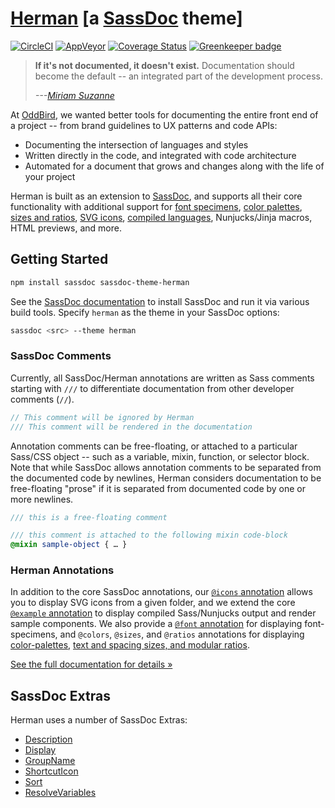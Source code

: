# [Herman][herman] [a [SassDoc][sassdoc] theme]

[![CircleCI](https://circleci.com/gh/oddbird/sassdoc-theme-herman/tree/master.svg?style=svg)](https://circleci.com/gh/oddbird/sassdoc-theme-herman/tree/master)
[![AppVeyor](https://ci.appveyor.com/api/projects/status/w02fa9k998fywntl/branch/master?svg=true)](https://ci.appveyor.com/project/jgerigmeyer/sassdoc-theme-herman)
[![Coverage Status](https://coveralls.io/repos/github/oddbird/sassdoc-theme-herman/badge.svg?branch=master)](https://coveralls.io/github/oddbird/sassdoc-theme-herman?branch=master)
[![Greenkeeper badge](https://badges.greenkeeper.io/oddbird/sassdoc-theme-herman.svg)](https://greenkeeper.io/)

> **If it's not documented, it doesn't exist.**
> Documentation should become the default --
> an integrated part of the development process.
>
> <cite>---<a href="http://oddbird.net/authors/miriam/">Miriam Suzanne</a></cite>

At [OddBird][oddbird],
we wanted better tools for documenting
the entire front end of a project --
from brand guidelines to UX patterns and code APIs:

- Documenting the intersection of languages and styles
- Written directly in the code,
  and integrated with code architecture
- Automated for a document that grows and changes
  along with the life of your project

Herman is built as an extension to [SassDoc][sassdoc],
and supports all their core functionality
with additional support for
[font specimens][font-docs], [color palettes][color-preview],
[sizes and ratios][size-preview], [SVG icons][icon-docs],
[compiled languages][example-docs], Nunjucks/Jinja macros, HTML previews,
and more.

[font-docs]: http://oddbird.net/herman/docs/demo_fonts.html
[color-preview]: http://oddbird.net/herman/docs/demo_colors.html
[size-preview]: http://oddbird.net/herman/docs/demo_sizes.html
[icon-docs]: http://oddbird.net/herman/docs/demo_icons.html
[example-docs]: http://oddbird.net/herman/docs/demo_examples.html


## Getting Started

```bash
npm install sassdoc sassdoc-theme-herman
```

See the [SassDoc documentation](http://sassdoc.com/getting-started/)
to install SassDoc and run it via various build tools.
Specify `herman` as the theme
in your SassDoc options:

```bash
sassdoc <src> --theme herman
```


### SassDoc Comments

Currently,
all SassDoc/Herman annotations are written as Sass comments
starting with `///` to differentiate documentation
from other developer comments (`//`).

```scss
// This comment will be ignored by Herman
/// This comment will be rendered in the documentation
```

Annotation comments can be free-floating,
or attached to a particular Sass/CSS object --
such as a variable, mixin, function, or selector block.
Note that while SassDoc allows annotation comments
to be separated from the documented code by newlines,
Herman considers documentation to be free-floating "prose" if
it is separated from documented code by one or more newlines.

```scss
/// this is a free-floating comment

/// this comment is attached to the following mixin code-block
@mixin sample-object { … }
```


### Herman Annotations

In addition to the core SassDoc annotations,
our [`@icons` annotation][icon-docs] allows you to
display SVG icons from a given folder,
and we extend the core [`@example` annotation][example-docs]
to display compiled Sass/Nunjucks output
and render sample components.
We also provide a [`@font` annotation][font-docs]
for displaying font-specimens,
and `@colors`, `@sizes`, and `@ratios` annotations
for displaying [color-palettes][color-preview],
[text and spacing sizes, and modular ratios][size-preview].

[herman]: http://oddbird.net/herman/
[oddbird]: http://oddbird.net/
[sassdoc]: http://sassdoc.com/

[See the full documentation for details »][docs]

[docs]: http://oddbird.net/herman/docs/CONFIGURATION.html


## SassDoc Extras

Herman uses a number of SassDoc Extras:

- [Description](http://sassdoc.com/extra-tools/#description-description-descriptionpath)
- [Display](http://sassdoc.com/extra-tools/#display-toggle-display)
- [GroupName](http://sassdoc.com/extra-tools/#groups-aliases-groupname)
- [ShortcutIcon](http://sassdoc.com/extra-tools/#shortcut-icon-shortcuticon)
- [Sort](http://sassdoc.com/extra-tools/#sort-sort)
- [ResolveVariables](http://sassdoc.com/extra-tools/#resolved-variables-resolvevariables)
